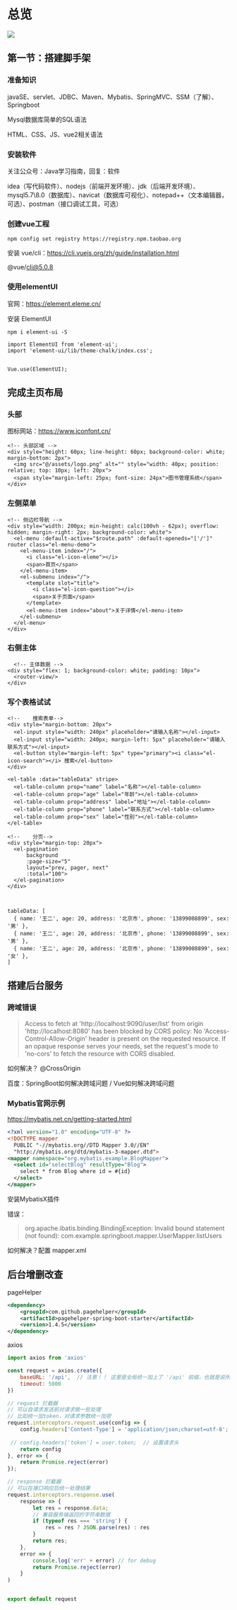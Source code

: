 # 总览

![](图书管理.png)

## 第一节：搭建脚手架

### 准备知识

javaSE、servlet、JDBC、Maven、Mybatis、SpringMVC、SSM（了解）、Springboot

Mysql数据库简单的SQL语法

HTML、CSS、JS、vue2相关语法

### 安装软件

关注公众号：Java学习指南，回复：软件

idea（写代码软件）、nodejs（前端开发环境）、jdk（后端开发环境）、mysql5.7\8.0（数据库）、navicat（数据库可视化）、notepad++（文本编辑器，可选）、postman（接口调试工具，可选）

### 创建vue工程

`npm config set registry https://registry.npm.taobao.org`

安装 vue/cli：https://cli.vuejs.org/zh/guide/installation.html

@vue/cli@5.0.8

### 使用elementUI

官网：https://element.eleme.cn/

安装 ElementUI
```
npm i element-ui -S
```

```
import ElementUI from 'element-ui';
import 'element-ui/lib/theme-chalk/index.css';


Vue.use(ElementUI);
```

## 完成主页布局

### 头部

图标网站：https://www.iconfont.cn/

```
<!-- 头部区域 -->
<div style="height: 60px; line-height: 60px; background-color: white; margin-bottom: 2px">
  <img src="@/assets/logo.png" alt="" style="width: 40px; position: relative; top: 10px; left: 20px">
  <span style="margin-left: 25px; font-size: 24px">图书管理系统</span>
</div>
```

### 左侧菜单

```
<!-- 侧边栏导航 -->
<div style="width: 200px; min-height: calc(100vh - 62px); overflow: hidden; margin-right: 2px; background-color: white">
  <el-menu :default-active="$route.path" :default-openeds="['/']" router class="el-menu-demo">
    <el-menu-item index="/">
      <i class="el-icon-eleme"></i>
      <span>首页</span>
    </el-menu-item>
    <el-submenu index="/">
      <template slot="title">
        <i class="el-icon-question"></i>
        <span>关于页面</span>
      </template>
      <el-menu-item index="about">关于详情</el-menu-item>
    </el-submenu>
  </el-menu>
</div>
```

### 右侧主体

```
  <!-- 主体数据 -->
<div style="flex: 1; background-color: white; padding: 10px">
  <router-view/>
</div>
```

### 写个表格试试

```
<!--    搜索表单-->
<div style="margin-bottom: 20px">
  <el-input style="width: 240px" placeholder="请输入名称"></el-input>
  <el-input style="width: 240px; margin-left: 5px" placeholder="请输入联系方式"></el-input>
  <el-button style="margin-left: 5px" type="primary"><i class="el-icon-search"></i> 搜索</el-button>
</div>

<el-table :data="tableData" stripe>
  <el-table-column prop="name" label="名称"></el-table-column>
  <el-table-column prop="age" label="年龄"></el-table-column>
  <el-table-column prop="address" label="地址"></el-table-column>
  <el-table-column prop="phone" label="联系方式"></el-table-column>
  <el-table-column prop="sex" label="性别"></el-table-column>
</el-table>

<!--    分页-->
<div style="margin-top: 20px">
  <el-pagination
      background
      :page-size="5"
      layout="prev, pager, next"
      :total="100">
  </el-pagination>
</div>



tableData: [
  { name: '王二', age: 20, address: '北京市', phone: '13899008899', sex: '男' },
  { name: '王二', age: 20, address: '北京市', phone: '13899008899', sex: '男' },
  { name: '王二', age: 20, address: '北京市', phone: '13899008899', sex: '女' },
]
```

## 搭建后台服务

### 跨域错误
> Access to fetch at 'http://localhost:9090/user/list' from origin 'http://localhost:8080' has been blocked by CORS policy: No 'Access-Control-Allow-Origin' header is present on the requested resource. If an opaque response serves your needs, set the request's mode to 'no-cors' to fetch the resource with CORS disabled.

如何解决？   @CrossOrigin

百度：SpringBoot如何解决跨域问题 / Vue如何解决跨域问题

### Mybatis官网示例

https://mybatis.net.cn/getting-started.html

```xml
<?xml version="1.0" encoding="UTF-8" ?>
<!DOCTYPE mapper
  PUBLIC "-//mybatis.org//DTD Mapper 3.0//EN"
  "http://mybatis.org/dtd/mybatis-3-mapper.dtd">
<mapper namespace="org.mybatis.example.BlogMapper">
  <select id="selectBlog" resultType="Blog">
    select * from Blog where id = #{id}
  </select>
</mapper>
```

安装MybatisX插件

错误：
> org.apache.ibatis.binding.BindingException: Invalid bound statement (not found): com.example.springboot.mapper.UserMapper.listUsers

如何解决？配置 mapper.xml

## 后台增删改查

pageHelper
```xml
<dependency>
    <groupId>com.github.pagehelper</groupId>
    <artifactId>pagehelper-spring-boot-starter</artifactId>
    <version>1.4.5</version>
</dependency>
```

axios

```javascript
import axios from 'axios'

const request = axios.create({
	baseURL: '/api',  // 注意！！ 这里是全局统一加上了 '/api' 前缀，也就是说所有接口都会加上'/api'前缀在，页面里面写接口的时候就不要加 '/api'了，否则会出现2个'/api'，类似 '/api/api/user'这样的报错，切记！！！
    timeout: 5000
})

// request 拦截器
// 可以自请求发送前对请求做一些处理
// 比如统一加token，对请求参数统一加密
request.interceptors.request.use(config => {
    config.headers['Content-Type'] = 'application/json;charset=utf-8';
  
 // config.headers['token'] = user.token;  // 设置请求头
    return config
}, error => {
    return Promise.reject(error)
});

// response 拦截器
// 可以在接口响应后统一处理结果
request.interceptors.response.use(
    response => {
        let res = response.data;
        // 兼容服务端返回的字符串数据
        if (typeof res === 'string') {
            res = res ? JSON.parse(res) : res
        }
        return res;
    },
    error => {
        console.log('err' + error) // for debug
        return Promise.reject(error)
    }
)


export default request
```

